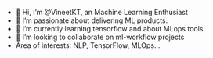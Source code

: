- 👋 Hi, I’m @VineetKT, an Machine Learning Enthusiast
- 👀 I’m passionate about delivering ML products.
- 🌱 I’m currently learning tensorflow and about MLops tools.
- 💞️ I’m looking to collaborate on ml-workflow projects
- Area of interests: NLP, TensorFlow, MLOps...

<!---
VineetKT/VineetKT is a ✨ special ✨ repository because its `README.md` (this file) appears on your GitHub profile.
You can click the Preview link to take a look at your changes.
--->
